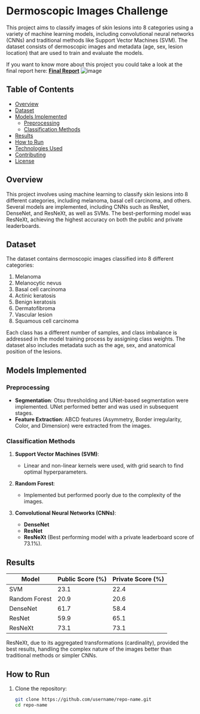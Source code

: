 # Dermoscopic Images Challenge

This project aims to classify images of skin lesions into 8 categories using a variety of machine learning models, including convolutional neural networks (CNNs) and traditional methods like Support Vector Machines (SVM). The dataset consists of dermoscopic images and metadata (age, sex, lesion location) that are used to train and evaluate the models.

If you want to know more about this project you could take a look at the final report here: [**Final Report**](https://github.com/AlejandroUN/Dermoscopic-Images-Classifier/blob/main/Projet_IMA205_CHAVEZ_Cristian%20(1).pdf)
![image]([https://github.com/user-attachments/assets/a8b095de-5f6b-4b57-9dcf-2d02d6d42e47](https://raw.githubusercontent.com/AlejandroUN/Dermoscopic-Images-Classifier/refs/heads/main/example.png))

## Table of Contents
- [Overview](#overview)
- [Dataset](#dataset)
- [Models Implemented](#models-implemented)
  - [Preprocessing](#preprocessing)
  - [Classification Methods](#classification-methods)
- [Results](#results)
- [How to Run](#how-to-run)
- [Technologies Used](#technologies-used)
- [Contributing](#contributing)
- [License](#license)

## Overview
This project involves using machine learning to classify skin lesions into 8 different categories, including melanoma, basal cell carcinoma, and others. Several models are implemented, including CNNs such as ResNet, DenseNet, and ResNeXt, as well as SVMs. The best-performing model was ResNeXt, achieving the highest accuracy on both the public and private leaderboards.

## Dataset
The dataset contains dermoscopic images classified into 8 different categories:
1. Melanoma
2. Melanocytic nevus
3. Basal cell carcinoma
4. Actinic keratosis
5. Benign keratosis
6. Dermatofibroma
7. Vascular lesion
8. Squamous cell carcinoma

Each class has a different number of samples, and class imbalance is addressed in the model training process by assigning class weights. The dataset also includes metadata such as the age, sex, and anatomical position of the lesions.

## Models Implemented
### Preprocessing
- **Segmentation**: Otsu thresholding and UNet-based segmentation were implemented. UNet performed better and was used in subsequent stages.
- **Feature Extraction**: ABCD features (Asymmetry, Border irregularity, Color, and Dimension) were extracted from the images.

### Classification Methods
1. **Support Vector Machines (SVM)**:
   - Linear and non-linear kernels were used, with grid search to find optimal hyperparameters.
   
2. **Random Forest**:
   - Implemented but performed poorly due to the complexity of the images.
   
3. **Convolutional Neural Networks (CNNs)**:
   - **DenseNet**
   - **ResNet**
   - **ResNeXt** (Best performing model with a private leaderboard score of 73.1%).

## Results
| Model        | Public Score (%) | Private Score (%) |
|--------------|------------------|-------------------|
| SVM          | 23.1             | 22.4              |
| Random Forest| 20.9             | 20.6              |
| DenseNet     | 61.7             | 58.4              |
| ResNet       | 59.9             | 65.1              |
| ResNeXt      | 73.1             | 73.1              |

ResNeXt, due to its aggregated transformations (cardinality), provided the best results, handling the complex nature of the images better than traditional methods or simpler CNNs.

## How to Run
1. Clone the repository:
   ```bash
   git clone https://github.com/username/repo-name.git
   cd repo-name

